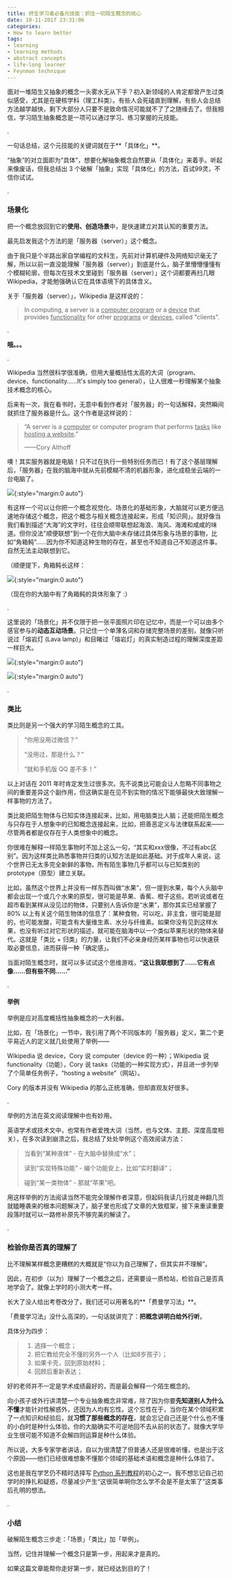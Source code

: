 ```yaml
---
title: 终生学习者必备元技能：抓住一切陌生概念的核心
date: 10-11-2017 23:31:06
categories:
- How to learn better 
tags:
- learning
- learning methods
- abstract concepts
- life-long learner
- Feynman technique
---
```




面对一堆陌生又抽象的概念一头雾水无从下手？初入新领域的人肯定都曾产生过类似感受，尤其是在硬核学科（理工科类）。有些人会死磕直到理解，有些人会总结方法越学越快，剩下大部分人只要不是致命情况可能就不了了之随缘去了。但我相信，学习陌生抽象概念是一项可以通过学习、练习掌握的元技能。

.

一句话总结，这个元技能的关键词就在于**「具体化」**。



“抽象”的对立面即为“具体”，想要化解抽象概念自然要从「具体化」来着手。听起来像废话，但我总结出 3 个破解「抽象」实现「具体化」的方法，百试99灵，不信你试试。

.

### 场景化

把一个概念放回到它的**使用、创造场景**中，是快速建立对其认知的重要方法。

最先启发我这个方法的是「服务器（server）」这个概念。

由于我只是个半路出家自学编程的文科生，先前对计算机硬件及网络知识毫无了解，所以以前一直没能理解「服务器（server）」到底是什么，脑子里懵懵懂懂有个模糊轮廓，但每次在技术文里碰到「服务器（server）」这个词都要再扫几眼 Wikipedia，才能勉强确认它在具体语境下的具体含义。

关于「服务器（server）」，Wikipedia 是这样说的：

> In computing, a server is a <u>computer program</u> or a <u>device</u> that provides <u>functionality</u> for other <u>programs</u> or <u>devices</u>, called "clients". 

.

**哦。。。**

.

Wikipedia 当然很科学很准确，但用大量概括性太高的大词（program、device、functionality……It's simply too general），让人很难一秒理解某个抽象技术概念的核心。

后来有一次，我在看书时，无意中看到作者对「服务器」的一句话解释，突然瞬间就抓住了服务器是什么。这个作者是这样说的：

> “A server is a <u>computer</u> or computer program that performs <u>tasks</u> like <u>hosting a website</u>.”
>
> ——Cory Althoff

噢！其实服务器就是电脑！只不过在执行一些特别任务而已！有了这个基层理解后，「服务器」在我的脑海中就从先前模糊不清的机器形象，进化成稳坐云端的一台电脑了。

![](https://mmbiz.qpic.cn/mmbiz_jpg/ETsNbcnZdRxsWibh5axmia5xfWu4YDftju7kGRpOXMvtoO3iaug83vcE3P8dUojyib2dxwv4QHrx656e9VuHcNnLZg/640?wx_fmt=jpeg&tp=webp&wxfrom=5&wx_lazy=1){:style="margin:0 auto"}

有这样一个可以让你把一个概念视觉化、场景化的基础形象，大脑就可以更方便迅速地存储这个概念，把这个概念与相关概念连接起来，形成「知识网」。就好像当我们看到描述“大海”的文字时，往往会顺带联想起海浪、海风、海滩和咸咸的味道。但你没法"顺便联想"到一个在你大脑中未存储过具体形象与场景的事物，比如“角箱鲀”……因为你不知道这种生物的存在，甚至也不知道自己不知道这件事。自然无法主动联想到它。

（顺便提下，角箱鲀长这样：

![](https://mmbiz.qpic.cn/mmbiz_jpg/ETsNbcnZdRxsWibh5axmia5xfWu4YDftjuiaNNJ8r0PuJia61ZRicyMvMGy75gJ3biaMA8saYb19LkHmoqkIA1Kl1uQg/640?wx_fmt=jpeg&tp=webp&wxfrom=5&wx_lazy=1){:style="margin:0 auto"}

（现在你的大脑中有了角箱鲀的具体形象了 :）

   .

这里说的「场景化」并不仅限于把一张平面照片印在记忆中，而是一个可以由多个感官参与的**动态互动场景**。只记住一个单薄名词和存储完整场景的差别，就像只听说过「熔岩灯 (Lava lamp)」和目睹过「熔岩灯」的真实制造过程的理解深度差距一样巨大。

![](https://mmbiz.qpic.cn/mmbiz_gif/ETsNbcnZdRxsWibh5axmia5xfWu4YDftjuI0Mmrd5riauicY8uNF2UnnpnCKOO27hVDpbCsha9nNCGN81v9iate80Aw/0?wx_fmt=gif&tp=webp&wxfrom=5&wx_lazy=1){:style="margin:0 auto"}

![](https://mmbiz.qpic.cn/mmbiz_gif/ETsNbcnZdRyy0woPYGBnFVg4SfklbhZVk0WChhiag3DxAz1Y9R2wiaP56PicX7Picg95H54J7OD3QG9m0gs6mL7kJA/0?wx_fmt=gif&tp=webp&wxfrom=5&wx_lazy=1){:style="margin:0 auto"}



.

### 类比

类比则是另一个强大的学习陌生概念的工具。

> “你用没用过微信？”
>
> “没用过，那是什么？”
>
> “就和手机版 QQ 差不多！”

以上对话在 2011 年时肯定发生过很多次。先不说类比可能会让人忽略不同事物之间的重要差异这个副作用，但这确实是在见不到实物的情况下能够最快大致理解一样事物的方法了。

类比能把陌生物体与已知实体连接起来，比如，用电脑类比人脑；还能把陌生概念与只存在于人想象中的已知概念连接起来，比如，把善恶定义与法律联系起来——尽管两者都是仅存在于人类想象中的概念。

你很难在解释一样陌生事物时不加上这么一句，“其实和xxx很像，不过有abc区别”。因为这样类比熟悉事物并归类的认知方法是如此基础。对于成年人来说，这个世界已无太多完全新鲜的事物，所有陌生事物几乎都可以与已知类别的 prototype（原型）建立关联。

比如，虽然这个世界上并没有一样东西叫做“水果”，但一提到水果，每个人头脑中都会出现一个或几个水果的原型，很可能是苹果、香蕉、橙子这些。若听说或者在超市看到某样从没见过的物体，只要别人告诉你是“水果”，那你其实已经掌握了 80% 以上有关这个陌生物体的信息了：某种食物，可以吃，非主食，很可能是甜的，也可能发酸，可能含有大量维生素、水分与纤维素。如果你没有见到这样水果，也没有听过对它形状的描述，就可能在脑海中以一个类似苹果形状的物体来替代。这就是「类比 + 归类」的力量，让我们不必亲身经历某样事物也可以快速获取必要信息，进而获得一种「确定感」。

当面对陌生概念时，就可以多试试这个思维游戏，**“这让我联想到了……它有点像……但有些不同……”**

.

#### 举例

举例是应对高度概括性抽象概念的一大利器。

比如，在「场景化」一节中，我引用了两个不同版本的「服务器」定义，第二个更平易近人的定义就几处使用了举例—— 

Wikipedia 说 device，Cory 说 computer（device 的一种）；Wikipedia 说 functionality（功能），Cory 说 tasks（功能的一种实现方式），并且进一步列举了个简单任务例子，“hosting a website”（网站）。

Cory 的版本并没有 Wikipedia 的那么正统准确，但却直观友好很多。

.

举例的方法在英文阅读理解中也有妙用。

英语学术或技术文中，也常有作者爱拽大词（当然，也与文体、主题、深度高度相关），在多次读到崩溃之后，我总结了处处举例这个高效阅读方法：

> 当看到“某种液体” - 在大脑中替换成“水”；
>
> 读到“实现特殊功能” - 编个功能安上，比如“实时翻译”；
>
> 碰到“某一类物体” - 那就“苹果”吧。

用这样举例的方法阅读当然不能完全理解作者深意，但起码我读几行就走神翻几页就瞌睡袭来的根本问题解决了，脑子里也形成了文章的大致框架，接下来重读重要段落时就可以一路修补原先不够完美的解读了。

.

### 检验你是否真的理解了

比不理解某样概念更糟糕的大概就是“你以为自己理解了，但其实并不理解”。

因此，在初步（以为）理解了一个概念之后，还需要设一质检站，检验自己是否真地学会了。就像上学时的小测大考一样。

长大了没人给出考卷改分了，我们还可以用著名的**「费曼学习法」**。

「费曼学习法」没什么高深的，一句话就讲完了：**把概念讲明白给外行听**。

具体分为四步：

> 1. 选择一个概念；
> 2. 把它教给完全不懂的另外一个人（比如8岁孩子）；
> 3. 如果卡壳，回到原始材料；
> 4. 回顾后重新表达；

好的老师并不一定是学术成绩最好的，而是最会解释一个陌生概念的。

向小孩子或外行讲清楚一个专业抽象概念非常难，除了因为你要**先知道别人为什么不懂**才能针对性解惑外，还因为人均有忘性。这个忘性在于，当你在某个领域积累了一点知识和经验后，就**习惯了那些概念的存在**，就会忘记自己还是个什么也不懂的小白时是种什么体验。你的大脑确实不可逆地回不去从前的状态了。就像大学毕业生很可能不知道不会解四则运算是种什么体验。

所以说，大多专家学者讲话，自以为很清楚了但普通人还是很难听懂，也是出于这个原因——他们已经很难想象不懂那个领域的基础术语和概念是种什么体验了。

这也是我在学艺仍不精时选择写 [Python 系列教程](https://sinantang.github.io/a%20developer%20guide%20for%20newbies%20-%20starting%20with%20python/2017/08/31/a-developer-guide-for-newbies/)的初心之一。我不想忘记自己初学时的挣扎和疑惑，尽量减少产生“这很简单啊你怎么学不会是不是太笨了”这类事后孔明的想法。

.

### 小结

破解陌生概念三步走：「场景」「类比」加「举例」。

当然，记住并理解一个概念只是第一步，用起来才是真的。

如果这篇文章能帮你走好第一步，就已经达到目的了！






